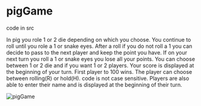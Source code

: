 # pigGame

code in src

In pig you role 1 or 2 die depending on which you choose. You continue to roll until you role a 1 or snake eyes. After a roll if you do not roll a 1 you can decide to 
pass to the next player and keep the point you have. If on your next turn you roll a 1 or snake eyes you lose all your points. You can choose between 1 or 2 die and if 
you want 1 or 2 players. Your score is displayed at the beginning of your turn. First player to 100 wins. The player can choose between rolling(R) or hold(H). code is not 
case sensitive. Players are also able to enter their name and is displayed at the beginning of their turn. 



![pigGame](https://user-images.githubusercontent.com/96155936/180053784-96de0d7e-6832-4759-a1ec-ab167e725a5c.PNG)
